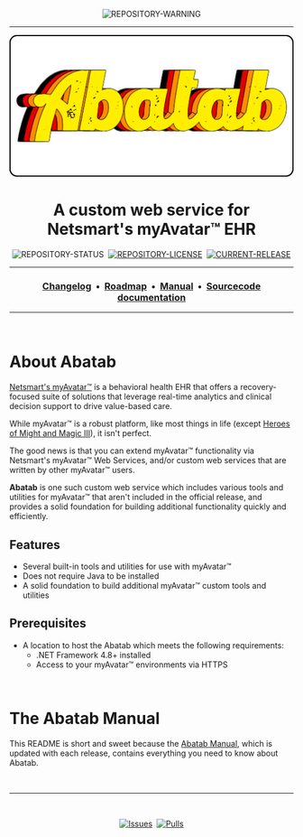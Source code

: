 <!-- A generic README template for a GitHub repository [b220906]
-->

<!-- README HEADER
     - Everything that should be centered and at the top of the README should be inside these <div> tags.
-->
<div align="center">

  <!-- BRANCH WARNINGS
       Syntax: ![BRANCH-WARNING][%branch-warning%]

               Replace %branch-warning% with one of the following:
               - [BRANCH-ALPHA]
               - [BRANCH-BETA]

       This component:
       - Is optional.
       - Lets the reader know this is a non-stable branch.
       - Should not be used in production.
  -->
  ![REPOSITORY-WARNING][BRANCH-BETA]
  
  ***

  <!-- REPOSITORY LOGO
      - The repository logo should be located at "./.github/Logos/RepositoryLogo.png".
  -->
  [![REPOSITORY-LOGO][REPOSITORY-LOGO]][CURRENT-BRANCH-URL]

  <!-- SHORT DESCRIPTION OF REPOSITORY
      - A short, one-line description of the project.
      - By default this uses H1, but you can use H2 if you need more space.
  -->
  # A custom web service for Netsmart's myAvatar™ EHR

  <!-- REPOSITORY BADGE
       Syntax: ![REPOSITORY-STATUS][%repository-status%]

               Replace %repository-status% with one of the following:
               - [STATUS-ACTIVE]
               - [STATUS-DEPRECIATED]
               - [STATUS-ARCHIVED]
  -->
  ![REPOSITORY-STATUS][STATUS-ACTIVE]&nbsp;&nbsp;[![REPOSITORY-LICENSE][REPOSITORY-LICENSE]][REPOSITORY-LICENSE-URL]&nbsp;&nbsp;[![CURRENT-RELEASE][CURRENT-RELEASE]][CURRENT-RELEASE-URL]

  <!-- REPOSITORY PRIMARY MENU
       - Links to:
          - Repository changelog
          - Repository roadmap
          - Repository manual
          - Repository sourcecode documentation
  -->
  ***
  ### [Changelog][CHANGELOG]&nbsp;&nbsp;&bull;&nbsp;&nbsp;[Roadmap][ROADMAP]&nbsp;&nbsp;&bull;&nbsp;&nbsp;[Manual][MANUAL]&nbsp;&nbsp;&bull;&nbsp;&nbsp;[Sourcecode documentation][SOURCECODE-DOCUMENTATION]

  ***

</div>

<br>

<!--  ABOUT
-->
# About Abatab

[Netsmart's myAvatar™][MYAVATAR] is a behavioral health EHR that offers a recovery-focused suite of solutions that leverage real-time analytics and clinical decision support to drive value-based care.

While myAvatar™ is a robust platform, like most things in life (except [Heroes of Might and Magic III][HOMM3]), it isn't perfect.

The good news is that you can extend myAvatar™ functionality via Netsmart's myAvatar™ Web Services, and/or custom web services that are written by other myAvatar™ users.

**Abatab** is one such custom web service which includes various tools and utilities for myAvatar™ that aren't included in the official release, and provides a solid foundation for building additional functionality quickly and efficiently.

<!-- FEATURES
-->
## Features

* Several built-in tools and utilities for use with myAvatar™
* Does not require Java to be installed
* A solid foundation to build additional myAvatar™ custom tools and utilities

<!--  PREREQUISITES
-->
## Prerequisites

* A location to host the Abatab which meets the following requirements:
  * .NET Framework 4.8+ installed
  * Access to your myAvatar™ environments via HTTPS

<br>

# The Abatab Manual

This README is short and sweet because the [Abatab Manual][MANUAL], which is updated with each release, contains everything you need to know about Abatab.

<!-- REFERENCE LINKS -->

<!-- REPOSITORY -->
[REPOSITORY-URL]: https://github.com/spectrum-health-systems/Abatab
[CURRENT-BRANCH-URL]: README.md

<!-- BRANCH WARNINGS -->
[BRANCH-ALPHA]: https://img.shields.io/badge/WARNING-THIS%20IS%20ALPHA%20SOFTWARE-FF160C?style=for-the-badge
[BRANCH-BETA]: https://img.shields.io/badge/WARNING-THIS%20IS%20BETA%20SOFTWARE-FF160C?style=for-the-badge

<!-- REPOSITORY LOGO -->
[REPOSITORY-LOGO]: ./.github/Logos/RepositoryLogo.png

<!-- REPOSITORY STATUS -->
[STATUS-ACTIVE]: https://img.shields.io/badge/status-active-brightgreen?style=flat-square
[STATUS-DEPRECIATED]: https://img.shields.io/badge/status-depreciated-red?style=flat-square
[STATUS-ARCHIVED]: https://img.shields.io/badge/status-archived-yellow?style=flat-square

<!-- REPOSITORY LICENSE -->
[REPOSITORY-LICENSE]: https://img.shields.io/github/license/spectrum-health-systems/Abatab?style=flat-square
[REPOSITORY-LICENSE-URL]: https://www.apache.org/licenses/LICENSE-2.0

<!-- CURRENT RELEASE -->
[CURRENT-RELEASE]: https://img.shields.io/github/v/release/spectrum-health-systems/Abatab?style=flat-square
[CURRENT-RELEASE-URL]: https://github.com/spectrum-health-systems/Abatab/releases






<!-- README
     - Available to the repository README.
-->
[README-SCREENSHOT]: ./.github/Screenshots/ReadmeScreenshot.png





<!-- REFERENCE LINKS: REPOSITORY DOCUMENTATION
     These reference links should be standard across all project documentation.
-->
[MANUAL]: ./Documentation/Manual/Manual.md
[SOURCECODE-DOCUMENTATION]: ./Documentation/Sourcecode/Sourcecode.md
[CHANGELOG]: ./Documentation/CHANGELOG.md
[ROADMAP]: ./Documentation/ROADMAP.md
[AUTHORS]: ./.github/Documentation/Repository/AUTHORS.md
[BUILT-WITH]: ./.github/Documentation/Repository/BUILT-WITH.md
[CODE-OF-CONDUCT]: ./.github/Documentation/Repository/CODE-OF-CONDUCT.md
[CONTRIBUTING-GUIDELINES]: ./.github/Documentation/Repository/CONTRIBUTING.md
[SECURITY]: ./.github/Documentation/Repository/SECURITY.md
[SUPPORT]: ./.github/Documentation/Repository/SUPPORT.md



[CONTINUED-DEVELOPMENT]: https://github.com/spectrum-health-systems/Abatab

<!-- REFERENCE LINKS: DOCUMENT SPECIFIC
     These reference links should be standard across all project documentation.
-->
[MYAVATAR]: https://www.ntst.com/Solutions-and-Services/Offerings/myAvatar
[HOMM3]: https://www.gog.com/game/heroes_of_might_and_magic_3_complete_edition


<br>

<!-- FOOTER
-->
***

<br>
<div align="center">

  <!-- PROJECT BADGES
       - Project badges that give the following mostly static information:
          - The project issues
          - The project pull requests
  -->
  [![Issues](https://img.shields.io/github/issues/spectrum-health-systems/MAWSC?style=flat)](https://github.com/spectrum-health-systems/MAWSC/issues)&nbsp;
  [![Pulls](https://img.shields.io/github/issues-pr/spectrum-health-systems/MAWSC?style=flat)](https://github.com/spectrum-health-systems/MAWSC/pulls)

</div>